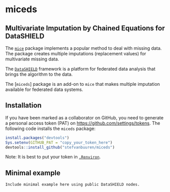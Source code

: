 <!-- README.md is generated from README.Rmd. Please edit that file -->
miceds
======

Multivariate Imputation by Chained Equations for DataSHIELD
-----------------------------------------------------------

The [`mice`](https://cran.r-project.org/package=mice) package implements a popular method to deal with missing data. The package creates multiple imputations (replacement values) for multivariate missing data.

The [`DataSHIELD`](https://github.com/datashield) framework is a platform for federated data analysis that brings the algorithm to the data.

The \[`miceds`\] package is an add-on to `mice` that makes multiple imputation available for federated data systems.

Installation
------------

If you have been marked as a collaborator on GitHub, you need to generate a personal access token (PAT) on <https://github.com/settings/tokens>. The following code installs the `miceds` package:

``` r
install.packages("devtools")
Sys.setenv(GITHUB_PAT = "copy_your_token_here")
devtools::install_github("stefvanbuuren/miceds")
```

Note: It is best to put your token in [`.Renviron`](http://happygitwithr.com/github-pat.html#how-do-you-authenticate-yourself).

Minimal example
---------------

    Include minimal example here using public DataSHIELD nodes.
